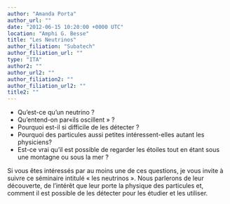 ```yaml
---
author: "Amanda Porta"
author_url: ""
date: "2012-06-15 10:20:00 +0000 UTC"
location: "Amphi G. Besse"
title: "Les Neutrinos"
author_filiation: "Subatech"
author_filiation_url: ""
type: "ITA"
author2: ""
author_url2: ""
author_filiation2: ""
author_filiation_url2: ""
title2: ""
---
```

*   Qu’est-ce qu’un neutrino ?
*   Qu’entend-on par«ils oscillent » ?
*   Pourquoi est-il si difficile de les détecter ?
*   Pourquoi des particules aussi petites intéressent-elles autant les physiciens?
*   Est-ce vrai qu’il est possible de regarder les étoiles tout en étant sous une montagne ou sous la mer ?

Si vous êtes intéressés par au moins une de ces questions, je vous invite à suivre ce séminaire intitulé « les neutrinos ». Nous parlerons de leur découverte, de l’intérêt que leur porte la physique des particules et, comment il est possible de les détecter pour les étudier et les utiliser.
